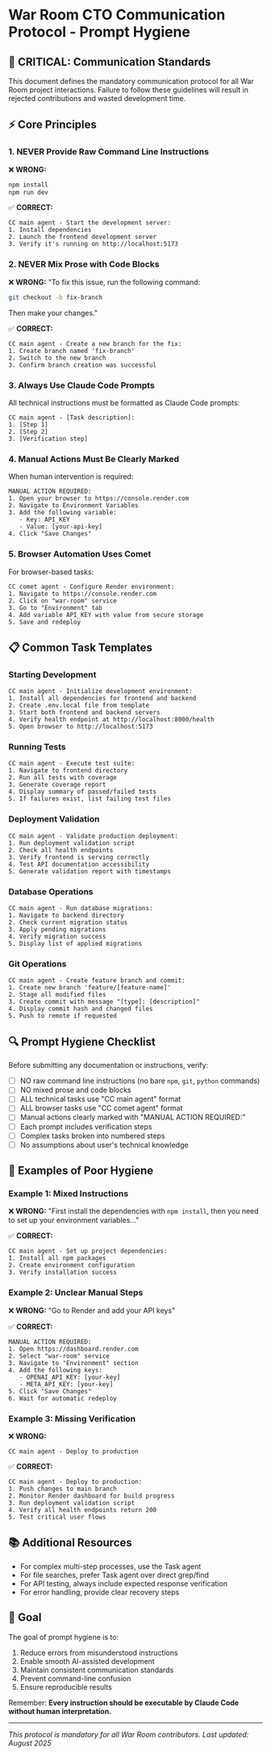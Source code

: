 # War Room CTO Communication Protocol - Prompt Hygiene

## 🚨 CRITICAL: Communication Standards

This document defines the mandatory communication protocol for all War Room project interactions. Failure to follow these guidelines will result in rejected contributions and wasted development time.

## ⚡ Core Principles

### 1. NEVER Provide Raw Command Line Instructions

❌ **WRONG:**
```bash
npm install
npm run dev
```

✅ **CORRECT:**
```
CC main agent - Start the development server:
1. Install dependencies
2. Launch the frontend development server
3. Verify it's running on http://localhost:5173
```

### 2. NEVER Mix Prose with Code Blocks

❌ **WRONG:**
"To fix this issue, run the following command:
```bash
git checkout -b fix-branch
```
Then make your changes."

✅ **CORRECT:**
```
CC main agent - Create a new branch for the fix:
1. Create branch named 'fix-branch'
2. Switch to the new branch
3. Confirm branch creation was successful
```

### 3. Always Use Claude Code Prompts

All technical instructions must be formatted as Claude Code prompts:

```
CC main agent - [Task description]:
1. [Step 1]
2. [Step 2]
3. [Verification step]
```

### 4. Manual Actions Must Be Clearly Marked

When human intervention is required:

```
MANUAL ACTION REQUIRED:
1. Open your browser to https://console.render.com
2. Navigate to Environment Variables
3. Add the following variable:
   - Key: API_KEY
   - Value: [your-api-key]
4. Click "Save Changes"
```

### 5. Browser Automation Uses Comet

For browser-based tasks:

```
CC comet agent - Configure Render environment:
1. Navigate to https://console.render.com
2. Click on "war-room" service
3. Go to "Environment" tab
4. Add variable API_KEY with value from secure storage
5. Save and redeploy
```

## 📋 Common Task Templates

### Starting Development

```
CC main agent - Initialize development environment:
1. Install all dependencies for frontend and backend
2. Create .env.local file from template
3. Start both frontend and backend servers
4. Verify health endpoint at http://localhost:8000/health
5. Open browser to http://localhost:5173
```

### Running Tests

```
CC main agent - Execute test suite:
1. Navigate to frontend directory
2. Run all tests with coverage
3. Generate coverage report
4. Display summary of passed/failed tests
5. If failures exist, list failing test files
```

### Deployment Validation

```
CC main agent - Validate production deployment:
1. Run deployment validation script
2. Check all health endpoints
3. Verify frontend is serving correctly
4. Test API documentation accessibility
5. Generate validation report with timestamps
```

### Database Operations

```
CC main agent - Run database migrations:
1. Navigate to backend directory
2. Check current migration status
3. Apply pending migrations
4. Verify migration success
5. Display list of applied migrations
```

### Git Operations

```
CC main agent - Create feature branch and commit:
1. Create new branch 'feature/[feature-name]'
2. Stage all modified files
3. Create commit with message "[type]: [description]"
4. Display commit hash and changed files
5. Push to remote if requested
```

## 🔍 Prompt Hygiene Checklist

Before submitting any documentation or instructions, verify:

- [ ] NO raw command line instructions (no bare `npm`, `git`, `python` commands)
- [ ] NO mixed prose and code blocks
- [ ] ALL technical tasks use "CC main agent" format
- [ ] ALL browser tasks use "CC comet agent" format
- [ ] Manual actions clearly marked with "MANUAL ACTION REQUIRED:"
- [ ] Each prompt includes verification steps
- [ ] Complex tasks broken into numbered steps
- [ ] No assumptions about user's technical knowledge

## 🚫 Examples of Poor Hygiene

### Example 1: Mixed Instructions
❌ **WRONG:**
"First install the dependencies with `npm install`, then you need to set up your environment variables..."

✅ **CORRECT:**
```
CC main agent - Set up project dependencies:
1. Install all npm packages
2. Create environment configuration
3. Verify installation success
```

### Example 2: Unclear Manual Steps
❌ **WRONG:**
"Go to Render and add your API keys"

✅ **CORRECT:**
```
MANUAL ACTION REQUIRED:
1. Open https://dashboard.render.com
2. Select "war-room" service
3. Navigate to "Environment" section
4. Add the following keys:
   - OPENAI_API_KEY: [your-key]
   - META_API_KEY: [your-key]
5. Click "Save Changes"
6. Wait for automatic redeploy
```

### Example 3: Missing Verification
❌ **WRONG:**
```
CC main agent - Deploy to production
```

✅ **CORRECT:**
```
CC main agent - Deploy to production:
1. Push changes to main branch
2. Monitor Render dashboard for build progress
3. Run deployment validation script
4. Verify all health endpoints return 200
5. Test critical user flows
```

## 📚 Additional Resources

- For complex multi-step processes, use the Task agent
- For file searches, prefer Task agent over direct grep/find
- For API testing, always include expected response verification
- For error handling, provide clear recovery steps

## 🎯 Goal

The goal of prompt hygiene is to:
1. Reduce errors from misunderstood instructions
2. Enable smooth AI-assisted development
3. Maintain consistent communication standards
4. Prevent command-line confusion
5. Ensure reproducible results

Remember: **Every instruction should be executable by Claude Code without human interpretation.**

---

*This protocol is mandatory for all War Room contributors. Last updated: August 2025*